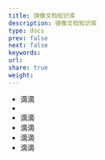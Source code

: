 ```yaml
---
title: 镜像文档知识库
description: 镜像文档知识库
type: docs
prev: false
next: false
keywords: 
url: 
share: true
weight: 
---
```


- 滴滴
- 
- 滴滴
- 滴滴
- 滴滴
- 滴滴